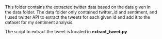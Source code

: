 This folder contains the extracted twitter data based on the data given in the data folder. 
The data folder only contained twitter_id and sentiment, and I used twitter API to extract the tweets for each given id and add it to the dataset for my sentiment analysis.

The script to extract the tweet is located in **extract_tweet.py**
